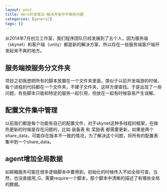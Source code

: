 ```yaml
---
layout: post
title: Hero开发笔记-解决开发中不爽的问题
categories: [general]
tags: []
---
```


从2014年7月创立工作室，我们程序团队已经发展到了五个人，因为服务端（skynet）和客户端（unity）都是新的解决方案，所以存在一些服务端客户端开发起来不爽的地方。

## 服务端按服务分文件夹 ##
项目之初我想把所有的脚本放置在一个文件夹里面，类似于以前开发端游的时候，每个进程的代码都在一个文件夹，不建子文件夹，这样方便查找。于是出现了一些问题，有些脚本只能和特定的服务一起引用，但放在一起有时候容易产生误解。

## 配置文件集中管理 ##
以前我们都是每个功能有自己的配置文件，对于skynet这种多线程的框架，在做热更新的时候是存在问题的，比如 装备表 和 奖励表 都需要更新，如果是两个share_data，可能存在版本不一致的情况，为了解决这个问题，将所有的配置表集中到一个share_data。

## agent增加全局数据 ##
如邮箱服务可能在很多逻辑脚本中要用到，初始化的时候传入不如全局可查，当然，也没直接用_G，需要require一个脚本，那个脚本中清晰的描述了有哪些全局的数据。